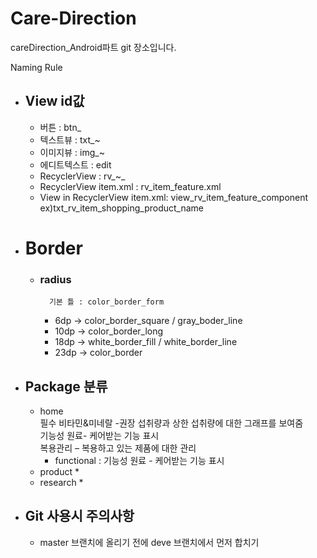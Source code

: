 # Care-Direction
careDirection_Android파트 git 장소입니다.

Naming Rule
* ## View id값
	* 버튼 : btn_
	* 텍스트뷰 : txt_~
	* 이미지뷰 : img_~
	* 에디트텍스트 : edit
	* RecyclerView : rv_~_
	* RecyclerView item.xml : rv_item_feature.xml
	* View in RecyclerView item.xml: view_rv_item_feature_component <br> ex)txt_rv_item_shopping_product_name
	
	
  	
* # Border 
	* ### radius
    		기본 틀 : color_border_form
		* 6dp  -> color_border_square / gray_boder_line
		* 10dp -> color_border_long
		* 18dp -> white_border_fill / white_border_line
		* 23dp -> color_border
		
    
* ## Package 분류
	* home <br>
	필수 비타민&미네랄 -권장 섭취량과 상한 섭취량에 대한 그래프를 보여줌<br>
	기능성 원료- 케어받는 기능 표시<br>
	복용관리 – 복용하고 있는 제품에 대한 관리<br>
		* functional : 기능성 원료 - 케어받는 기능 표시 
	* product
		*
	* research
		*
		
* ## Git 사용시 주의사항
	* master 브랜치에 올리기 전에 deve 브랜치에서 먼저 합치기
	
	
	
	
